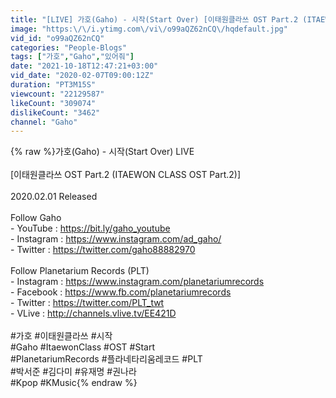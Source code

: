 ```yaml
---
title: "[LIVE] 가호(Gaho) - 시작(Start Over) [이태원클라쓰 OST Part.2 (ITAEWON CLASS OST Part.2)]"
image: "https:\/\/i.ytimg.com\/vi\/o99aQZ62nCQ\/hqdefault.jpg"
vid_id: "o99aQZ62nCQ"
categories: "People-Blogs"
tags: ["가호","Gaho","있어줘"]
date: "2021-10-18T12:47:21+03:00"
vid_date: "2020-02-07T09:00:12Z"
duration: "PT3M15S"
viewcount: "22129587"
likeCount: "309074"
dislikeCount: "3462"
channel: "Gaho"
---
```

{% raw %}가호(Gaho) - 시작(Start Over) LIVE<br /><br />[이태원클라쓰 OST Part.2 (ITAEWON CLASS OST Part.2)]<br /><br />2020.02.01 Released<br /><br />Follow Gaho<br />- YouTube : <a rel="nofollow" target="blank" href="https://bit.ly/gaho_youtube">https://bit.ly/gaho_youtube</a><br />- Instagram : <a rel="nofollow" target="blank" href="https://www.instagram.com/ad_gaho/">https://www.instagram.com/ad_gaho/</a><br />- Twitter : <a rel="nofollow" target="blank" href="https://twitter.com/gaho88882970">https://twitter.com/gaho88882970</a><br /><br />Follow Planetarium Records (PLT)<br />- Instagram : <a rel="nofollow" target="blank" href="https://www.instagram.com/planetariumrecords">https://www.instagram.com/planetariumrecords</a><br />- Facebook : <a rel="nofollow" target="blank" href="https://www.fb.com/planetariumrecords">https://www.fb.com/planetariumrecords</a><br />- Twitter : <a rel="nofollow" target="blank" href="https://twitter.com/PLT_twt">https://twitter.com/PLT_twt</a><br />- VLive : <a rel="nofollow" target="blank" href="http://channels.vlive.tv/EE421D">http://channels.vlive.tv/EE421D</a><br /><br />#가호 #이태원클라쓰 #시작<br />#Gaho #ItaewonClass #OST #Start<br />#PlanetariumRecords #플라네타리움레코드 #PLT<br />#박서준 #김다미 #유재명 #권나라<br />#Kpop #KMusic{% endraw %}
